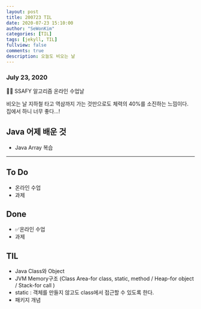 ```yaml
---
layout: post
title: 200723 TIL
date: 2020-07-23 15:10:00
author: "SeWonKim"
categories: [TIL]
tags: [jekyll, TIL]
fullview: false
comments: true
description: 오늘도 비오는 날
---
```


### July 23, 2020

👨‍💻 SSAFY 알고리즘 온라인 수업날

비오는 날 지하철 타고 역삼까지 가는 것만으로도 체력의 40%를 소진하는 느낌이다.  
집에서 하니 너무 좋다...!

## Java 어제 배운 것

- Java Array 복습

---

## To Do

- 온라인 수업
- 과제

## Done

- ✅온라인 수업
- 과제

## TIL

- Java Class와 Object
- JVM Memory구조 (Class Area-for class, static, method / Heap-for object / Stack-for call )
- static : 객체를 만들지 않고도 class에서 접근할 수 있도록 한다.
- 패키지 개념
